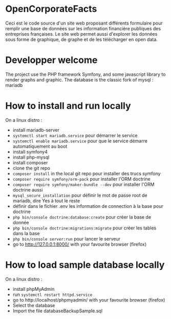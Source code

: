 # OpenCorporateFacts
Ceci est le code source d'un site web proposant différents formulaire pour remplir une base de données sur les information financière publiques des entreprises françaises.
Le site web permet aussi d'explorer les données sous forme de graphique, de graphe et de les télécharger en open data.

# Developper welcome
The project use the PHP framework Symfony, and some javascript library to render graphs and graphic.
The database is the classic fork of mysql : mariadb

# How to install and run locally
On a linux distro :
  * install mariadb-server
  * `systemctl start mariadb.service` pour démarrer le service
  * `systemctl enable mariadb.service` pour que le service démarre automatiquement au boot
  * install symfony4
  * install php-mysql
  * install composer
  * clone the git repo
  * `composer install` in the local git repo pour installer des trucs symfony
  * `composer require symfony/orm-pack` pour installer l'ORM doctrine
  * `composer require symfony/maker-bundle --dev` pour installer l'ORM doctrine aussi
  * `mysql_secure_installation` pour définir le mot de passe root de mariadb, dire Yes à tout le reste
  * définir dans le fichier .env les information de connection à la base pour doctrine
  * `php bin/console doctrine:database:create` pour créer la base de donnée
  * `php bin/console doctrine:migrations:migrate` pour créer les tables dans la base
  * `php bin/console server:run` pour lancer le serveur
  * go to http://127.0.0.1:8000/ with your favourite browser (firefox)

# How to load sample database locally
On a linux distro :
  * install phpMyAdmin
  * run `systemctl restart httpd.service`
  * go to http://localhost/phpmyadmin/ with your favourite browser (firefox)
  * Select the database
  * Import the file databaseBackupSample.sql
